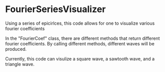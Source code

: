 # FourierSeriesVisualizer

Using a series of epicirlces, this code allows for one to visualize various fourier coefficients

In the "FourierCoef" class, there are different methods that return different fourier coefficients. By calling different methods, different waves will be produced.

Currently, this code can visulize a square wave, a sawtooth wave, and a triangle wave.

